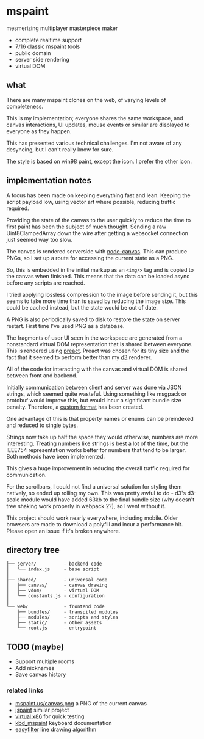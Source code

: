 # mspaint

mesmerizing multiplayer masterpiece maker

 * complete realtime support
 * 7/16 classic mspaint tools
 * public domain
 * server side rendering
 * virtual DOM

## what

There are many mspaint clones on the web, of varying levels of completeness.

This is my implementation; everyone shares the same workspace, and canvas interactions, UI updates, mouse events or similar are displayed to everyone as they happen.

This has presented various technical challenges. I'm not aware of any desyncing, but I can't really know for sure.

The style is based on win98 paint, except the icon. I prefer the other icon.

## implementation notes

A focus has been made on keeping everything fast and lean. Keeping the script payload low, using vector art where possible, reducing traffic required.

Providing the state of the canvas to the user quickly to reduce the time to first paint has been the subject of much thought. Sending a raw Uint8ClampedArray down the wire after getting a websocket connection just seemed way too slow.

The canvas is rendered serverside with [node-canvas](https://github.com/Automattic/node-canvas). This can produce PNGs, so I set up a route for accessing the current state as a PNG.

So, this is embedded in the initial markup as an `<img/>` tag and is copied to the canvas when finished. This means that the data can be loaded async before any scripts are reached.

I tried applying lossless compression to the image before sending it, but this seems to take more time than is saved by reducing the image size. This could be cached instead, but the state would be out of date.

A PNG is also periodically saved to disk to restore the state on server restart. First time I've used PNG as a database.

The fragments of user UI seen in the workspace are generated from a nonstandard virtual DOM representation that is shared between everyone. This is rendered using [preact](https://github.com/developit/preact). Preact was chosen for its tiny size and the fact that it seemed to perform better than my [d3](https://d3js.org/) renderer.

All of the code for interacting with the canvas and virtual DOM is shared between front and backend.

Initially communication between client and server was done via JSON strings, which seemed quite wasteful. Using something like msgpack or protobuf would improve this, but would incur a significant bundle size penalty. Therefore, a [custom format](https://github.com/kirjavascript/mspaint/blob/master/shared/crush.js) has been created.

One advantage of this is that property names or enums can be preindexed and reduced to single bytes.

Strings now take up half the space they would otherwise, numbers are more interesting. Treating numbers like strings is best a lot of the time, but the IEEE754 representation works better for numbers that tend to be larger. Both methods have been implemented.

This gives a huge improvement in reducing the overall traffic required for communication.

For the scrollbars, I could not find a universal solution for styling them natively, so ended up rolling my own. This was pretty awful to do - d3's d3-scale module would have added 63kb to the final bundle size (why doesn't tree shaking work properly in webpack 2?), so I went without it.

This project should work nearly everywhere, including mobile. Older browsers are made to download a polyfill and incur a performance hit. Please open an issue if it's broken anywhere.

## directory tree

    ├── server/          - backend code
    │   └── index.js     - base script
    │
    ├── shared/          - universal code
    │   ├── canvas/      - canvas drawing
    │   ├── vdom/        - virtual DOM
    │   └── constants.js - configuration
    │
    └── web/             - frontend code
        ├── bundles/     - transpiled modules
        ├── modules/     - scripts and styles
        ├── static/      - other assets
        └── root.js      - entrypoint

## TODO (maybe)

 * Support multiple rooms
 * Add nicknames
 * Save canvas history

### related links

 * [mspaint.us/canvas.png](http://mspaint.us/canvas.png) a PNG of the current canvas
 * [jspaint](https://github.com/1j01/jspaint) similar project
 * [virtual x86](http://copy.sh/v86/?profile=windows98) for quick testing
 * [kbd_mspaint](http://www.rcramer.com/tech/windows/kbd_mspaint.shtml) keyboard documentation
 * [easyfilter](http://members.chello.at/~easyfilter/bresenham.html) line drawing algorithm
<!--
```
    TODO;
    open/new/save = list/newroom/png
    multiple pages /thing = different thing
    save history (diff/save anyway)
    room owner / admin menu
    nick
    drag an image on
    fix font
    native colour picker
    directory
    contributors list
    tool specific cursors
    clipboard
    link github - about

https://github.com/1j01/jspaint/blob/gh-pages/src/image-manipulation.js
    server side rendering (vdom's canvas?)
```

increase array limit from 255-65535 (write helper)
~increase imgData limit to >1280*800

preload canvas fragments as PNG
jsdom
crush
babel-register

// console.log(require('babel-core')
//     .transformFileSync('./shared/vdom/render-preact.js', {
//         presets: ['es2015', 'stage-0'],
//         plugins: [['transform-react-jsx', { pragma: 'h' }]],
//     }).code);
-->

